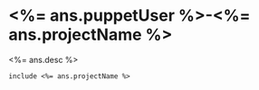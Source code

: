 <%= ans.puppetUser %>-<%= ans.projectName %>
===========
<%= ans.desc %>

```
include <%= ans.projectName %>
```
